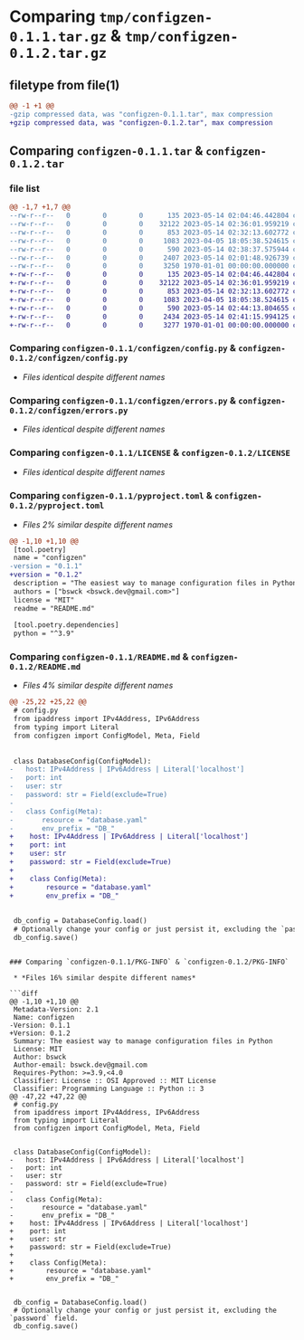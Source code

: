 # Comparing `tmp/configzen-0.1.1.tar.gz` & `tmp/configzen-0.1.2.tar.gz`

## filetype from file(1)

```diff
@@ -1 +1 @@
-gzip compressed data, was "configzen-0.1.1.tar", max compression
+gzip compressed data, was "configzen-0.1.2.tar", max compression
```

## Comparing `configzen-0.1.1.tar` & `configzen-0.1.2.tar`

### file list

```diff
@@ -1,7 +1,7 @@
--rw-r--r--   0        0        0      135 2023-05-14 02:04:46.442804 configzen-0.1.1/configzen/__init__.py
--rw-r--r--   0        0        0    32122 2023-05-14 02:36:01.959219 configzen-0.1.1/configzen/config.py
--rw-r--r--   0        0        0      853 2023-05-14 02:32:13.602772 configzen-0.1.1/configzen/errors.py
--rw-r--r--   0        0        0     1083 2023-04-05 18:05:38.524615 configzen-0.1.1/LICENSE
--rw-r--r--   0        0        0      590 2023-05-14 02:38:37.575944 configzen-0.1.1/pyproject.toml
--rw-r--r--   0        0        0     2407 2023-05-14 02:01:48.926739 configzen-0.1.1/README.md
--rw-r--r--   0        0        0     3250 1970-01-01 00:00:00.000000 configzen-0.1.1/PKG-INFO
+-rw-r--r--   0        0        0      135 2023-05-14 02:04:46.442804 configzen-0.1.2/configzen/__init__.py
+-rw-r--r--   0        0        0    32122 2023-05-14 02:36:01.959219 configzen-0.1.2/configzen/config.py
+-rw-r--r--   0        0        0      853 2023-05-14 02:32:13.602772 configzen-0.1.2/configzen/errors.py
+-rw-r--r--   0        0        0     1083 2023-04-05 18:05:38.524615 configzen-0.1.2/LICENSE
+-rw-r--r--   0        0        0      590 2023-05-14 02:44:13.804655 configzen-0.1.2/pyproject.toml
+-rw-r--r--   0        0        0     2434 2023-05-14 02:41:15.994125 configzen-0.1.2/README.md
+-rw-r--r--   0        0        0     3277 1970-01-01 00:00:00.000000 configzen-0.1.2/PKG-INFO
```

### Comparing `configzen-0.1.1/configzen/config.py` & `configzen-0.1.2/configzen/config.py`

 * *Files identical despite different names*

### Comparing `configzen-0.1.1/configzen/errors.py` & `configzen-0.1.2/configzen/errors.py`

 * *Files identical despite different names*

### Comparing `configzen-0.1.1/LICENSE` & `configzen-0.1.2/LICENSE`

 * *Files identical despite different names*

### Comparing `configzen-0.1.1/pyproject.toml` & `configzen-0.1.2/pyproject.toml`

 * *Files 2% similar despite different names*

```diff
@@ -1,10 +1,10 @@
 [tool.poetry]
 name = "configzen"
-version = "0.1.1"
+version = "0.1.2"
 description = "The easiest way to manage configuration files in Python"
 authors = ["bswck <bswck.dev@gmail.com>"]
 license = "MIT"
 readme = "README.md"
 
 [tool.poetry.dependencies]
 python = "^3.9"
```

### Comparing `configzen-0.1.1/README.md` & `configzen-0.1.2/README.md`

 * *Files 4% similar despite different names*

```diff
@@ -25,22 +25,22 @@
 # config.py
 from ipaddress import IPv4Address, IPv6Address
 from typing import Literal
 from configzen import ConfigModel, Meta, Field
 
 
 class DatabaseConfig(ConfigModel):
-	host: IPv4Address | IPv6Address | Literal['localhost']
-	port: int
-	user: str
-	password: str = Field(exclude=True)
-
-	class Config(Meta):
-		resource = "database.yaml"
-		env_prefix = "DB_"
+    host: IPv4Address | IPv6Address | Literal['localhost']
+    port: int
+    user: str
+    password: str = Field(exclude=True)
+
+    class Config(Meta):
+        resource = "database.yaml"
+        env_prefix = "DB_"
 
 
 db_config = DatabaseConfig.load()
 # Optionally change your config or just persist it, excluding the `password` field.
 db_config.save()
 ```
```

### Comparing `configzen-0.1.1/PKG-INFO` & `configzen-0.1.2/PKG-INFO`

 * *Files 16% similar despite different names*

```diff
@@ -1,10 +1,10 @@
 Metadata-Version: 2.1
 Name: configzen
-Version: 0.1.1
+Version: 0.1.2
 Summary: The easiest way to manage configuration files in Python
 License: MIT
 Author: bswck
 Author-email: bswck.dev@gmail.com
 Requires-Python: >=3.9,<4.0
 Classifier: License :: OSI Approved :: MIT License
 Classifier: Programming Language :: Python :: 3
@@ -47,22 +47,22 @@
 # config.py
 from ipaddress import IPv4Address, IPv6Address
 from typing import Literal
 from configzen import ConfigModel, Meta, Field
 
 
 class DatabaseConfig(ConfigModel):
-	host: IPv4Address | IPv6Address | Literal['localhost']
-	port: int
-	user: str
-	password: str = Field(exclude=True)
-
-	class Config(Meta):
-		resource = "database.yaml"
-		env_prefix = "DB_"
+    host: IPv4Address | IPv6Address | Literal['localhost']
+    port: int
+    user: str
+    password: str = Field(exclude=True)
+
+    class Config(Meta):
+        resource = "database.yaml"
+        env_prefix = "DB_"
 
 
 db_config = DatabaseConfig.load()
 # Optionally change your config or just persist it, excluding the `password` field.
 db_config.save()
 ```
```

